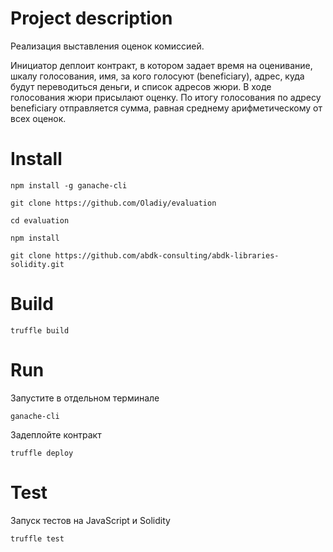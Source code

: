 # **Project description**

Реализация выставления оценок комиссией.

Инициатор деплоит контракт, в котором задает время на оценивание, шкалу голосования, 
имя, за кого голосуют (beneficiary), адрес, куда будут переводиться деньги, и список адресов жюри. 
В ходе голосования жюри присылают оценку.
По итогу голосования по адресу beneficiary отправляется сумма, равная среднему арифметическому от всех оценок.

# **Install**

`npm install -g ganache-cli`

`git clone https://github.com/Oladiy/evaluation`

`cd evaluation`

`npm install`

`git clone https://github.com/abdk-consulting/abdk-libraries-solidity.git`

# **Build**

`truffle build`

# **Run**

Запустите в отдельном терминале

`ganache-cli`

Задеплойте контракт

`truffle deploy`

# **Test**
Запуск тестов на JavaScript и Solidity

`truffle test`
